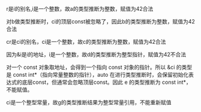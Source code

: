 r是i的别名,i是一个整数，故a的类型推断为整数，赋值为42合法

对b做类型推断时，ci的顶层const被忽略了，因此b的类型推断为整数，赋值为42合法

cr是ci的别名，ci是一个整数，故c的类型推断为整数，赋值为42合法

因为&i是i的地址，i是一个整数，故d的类型推断为整型指针，赋值为42不合法

对一个 const 对象取地址，会得到一个指向 const 对象的指针。所以 &ci 的类型是 const int*（指向常量整数的指针），auto 在进行类型推断时，会保留初始化表达式的底层const，但通常会忽略顶层const。因此 e 的类型推断为 const int*，不能赋值。

ci是一个整型常量，故g的类型推断结果为整型常量引用，不能重新赋值